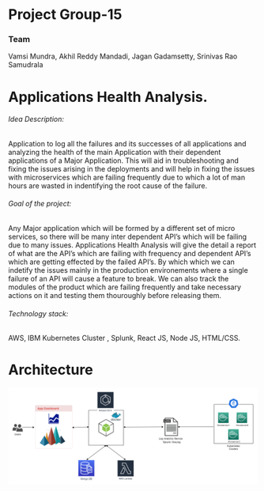# Project Group-15

### Team
Vamsi Mundra, 
Akhil Reddy Mandadi, 
Jagan Gadamsetty, 
Srinivas Rao Samudrala

# Applications Health Analysis. 

###### Idea Description: 
Application to log all the failures and its successes of all applications and analyzing the health of the main Application with their dependent applications of a Major Application. This will aid in troubleshooting and fixing the issues arising in the deployments and will help in fixing the issues with microservices which are failing frequently due to which a lot of man hours are wasted in indentifying the root cause of the failure.

###### Goal of the project: 
Any Major application which will be formed by a different set of micro services, so there will be many inter dependent API’s which will be failing due to many issues. Applications Health Analysis will give the detail a report of what are the API’s which are failing with frequency and dependent API’s which are getting effected by the failed API’s. By which which we can indetify the issues mainly in the production environements where a single failure of an API will cause a feature to break. We can also track the modules of the product which are failing frequently and take necessary actions on it and testing them thouroughly before releasing them. 

###### Technology stack:
AWS, IBM Kubernetes Cluster , Splunk, React JS, Node JS, HTML/CSS. 

# Architecture
![Architecture](architecture-diagram.png)
